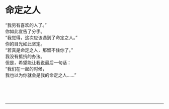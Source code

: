 # 命定之人

“我另有喜欢的人了。”
\
你如此宣告了分手。
\
“我觉得，这次应该遇到了命定之人。”
\
你的目光如此坚定。
\
“若真是命定之人，那留不住你了。”
\
我没有抵抗的办法。
\
但是，希望能让我说最后一句话：
\
“我们在一起的时候，
\
我也以为你就会是我的命定之人……”
<br>
<br>
<br>
<br>
<br>

---
